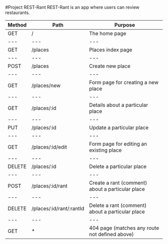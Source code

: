 #Project REST-Rant
REST-Rant is an app where users can review restaurants.

|Method|Path|Purpose|
|---|---|---|
|GET|/|The home page|
|---|---|---|
|GET|/places|Places index page|
|---|---|---|
|POST|/places|Create new place|
|---|---|---|
|GET|/places/new|Form page for creating a new place|
|---|---|---|
|GET|/places/:id|Details about a particular place|
|---|---|---|
|PUT|/places/:id|Update a particular place|
|---|---|---|
|GET|/places/:id/edit|Form page for editing an existing place|
|---|---|---|
|DELETE|/places/:id|Delete a particular place|
|---|---|---|
|POST|/places/:id/rant|Create a rant (comment) about a particular place|
|---|---|---|
|DELETE|/places/:id/rant/:rantId|Delete a rant (comment) about a particular place|
|---|---|---|
|GET|*|404 page (matches any route not defined above)|



